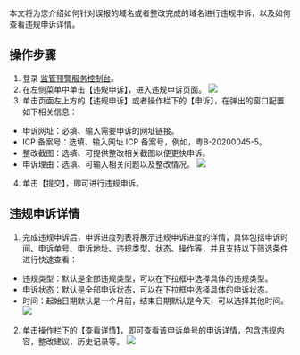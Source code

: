 本文将为您介绍如何针对误报的域名或者整改完成的域名进行违规申诉，以及如何查看违规申诉详情。

## 操作步骤
1. 登录 [监管预警服务控制台](https://console.cloud.tencent.com/rvs)。
2. 在左侧菜单中单击【违规申诉】，进入违规申诉页面。
![](https://main.qcloudimg.com/raw/8aeb9a67076206cb76a275398ed4b494.png)
3. 单击页面左上方的【违规申诉】或者操作栏下的【申诉】，在弹出的窗口配置如下相关信息：
 - 申诉网址：必填、输入需要申诉的网址链接。
 - ICP 备案号：选填、输入网址 ICP 备案号，例如，粤B-20200045-5。
 - 整改截图：选填、可提供整改相关截图以便更快申诉。
 - 申诉理由：选填、可输入相关问题以及整改情况。
![](https://main.qcloudimg.com/raw/65bc77b8b69ba03ed18dc005530b55ff.png)
4. 单击【提交】，即可进行违规申诉。

##  违规申诉详情
1. 完成违规申诉后，申诉进度列表将展示违规申诉进度的详情，具体包括申诉时间、申诉单号、申诉地址、违规类型、状态、操作等，并且支持以下筛选条件进行快速查看：
 - 违规类型：默认是全部违规类型，可以在下拉框中选择具体的违规类型。
 - 申诉状态：默认是全部申诉状态，可以在下拉框中选择具体的申诉状态。
 - 时间：起始日期默认是一个月前，结束日期默认是今天，可以选择其他时间。
![](https://main.qcloudimg.com/raw/13ac408b2091ae8a015c9c1e6e5a860b.png)
2. 单击操作栏下的【查看详情】，即可查看该申诉单号的申诉详情，包含违规内容，整改建议，历史记录等。
![](https://main.qcloudimg.com/raw/60c24717f743206a1a8a20b31e7fe17f.png)

